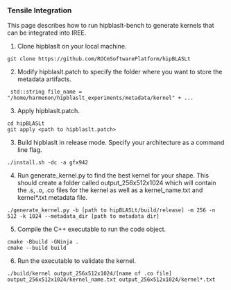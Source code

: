 ### Tensile Integration

This page describes how to run hipblaslt-bench to generate kernels
that can be integrated into IREE.

1. Clone hipblaslt on your local machine.
```
git clone https://github.com/ROCmSoftwarePlatform/hipBLASLt
```

2. Modify hipblaslt.patch to specify the folder where you want to store the metadata artifacts.
```
 std::string file_name = "/home/harmenon/hipblaslt_experiments/metadata/kernel" + ...
```

3. Apply hipblaslt.patch.
```
cd hipBLASLt
git apply <path to hipblaslt.patch>
```

3. Build hipblaslt in release mode. Specify your architecture as a command line flag.
```
./install.sh -dc -a gfx942
```

4. Run generate_kernel.py to find the best kernel for your shape. This should create a folder called output_256x512x1024 which
will contain the .s, .o, .co files for the kernel as well as a kernel_name.txt and kernel*.txt metadata file.
```
./generate_kernel.py -b [path to hipBLASLt/build/release] -m 256 -n 512 -k 1024 --metadata_dir [path to metadata dir]
```

5. Compile the C++ executable to run the code object.
```
cmake -Bbuild -GNinja .
cmake --build build
```

6. Run the executable to validate the kernel.
```
./build/kernel output_256x512x1024/[name of .co file] output_256x512x1024/kernel_name.txt output_256x512x1024/kernel*.txt
```